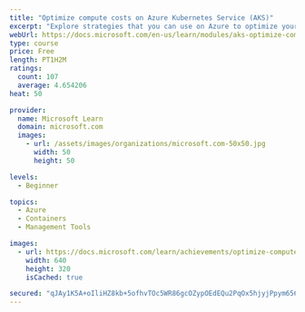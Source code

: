 ```yaml
---
title: "Optimize compute costs on Azure Kubernetes Service (AKS)"
excerpt: "Explore strategies that you can use on Azure to optimize your cloud-native application-development process by using Azure Kubernetes Service (AKS)."
webUrl: https://docs.microsoft.com/en-us/learn/modules/aks-optimize-compute-costs/
type: course
price: Free
length: PT1H2M
ratings:
  count: 107
  average: 4.654206
heat: 50

provider:
  name: Microsoft Learn
  domain: microsoft.com
  images:
    - url: /assets/images/organizations/microsoft.com-50x50.jpg
      width: 50
      height: 50

levels:
  - Beginner

topics:
  - Azure
  - Containers
  - Management Tools

images:
  - url: https://docs.microsoft.com/learn/achievements/optimize-compute-costs-on-azure-kubernetes-service-social.png
    width: 640
    height: 320
    isCached: true

secured: "qJAy1K5A+oIliHZ8kb+5ofhvTOc5WR86gcOZypOEdEQu2PqOx5hjyjPpym656BYZN22lCZO+UjN0XBpjPDuYYQ33G+IRH19P+ZggqguhDWJhoNcSYdq5ez6abQvev2dWtMcRdmaaj/delmob81FB6ocx2sQUi4OQ+Van3BveXam5wIe6KicQyAL7CNPzlc3QDN/WhcF0e4MsK7+IIzPBkb3fcVPqFPXdRuAIYsOOjnskv522U3l5sWo2WskZKwdXY46/5a7ghruv32oqLT5leW3kfH77JLBnhfCcAwG1jhI7Rm3NBgZvK+gufTitMA+Y0euUkVoZbIt/Z2BfZtPCzC5D0qkAMhE9VWpNEC+W0dqnU04oQVJMF6KieraPbg4yVm2dnzAKmPWAmEDxiKQtkSenM8UZD6wLmHjnWKQ4m/g=;qBVAoxckq6BTUiJiHLBY8Q=="
---
```


